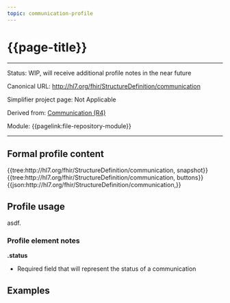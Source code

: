 ```yaml
---
topic: communication-profile
---
```


# {{page-title}}

---

Status: WIP, will receive additional profile notes in the near future

Canonical URL: http://hl7.org/fhir/StructureDefinition/communication

Simplifier project page: Not Applicable

Derived from: [Communication (R4)](http://hl7.org/fhir/R4/communication.html)

Module:  {{pagelink:file-repository-module}}

---

## Formal profile content
<tabs>
	<tab title="Tree snapshot">
		{{tree:http://hl7.org/fhir/StructureDefinition/communication, snapshot}}
	</tab>
	<tab title="Tree, diff/hybrid/snapshot">
		{{tree:http://hl7.org/fhir/StructureDefinition/communication, buttons}}
	</tab>
	<tab title="JSON">
		{{json:http://hl7.org/fhir/StructureDefinition/communication,}}
	</tab>
</tabs>

## Profile usage

asdf.

### Profile element notes

**.status**
- Required field that will represent the status of a communication

## Examples


